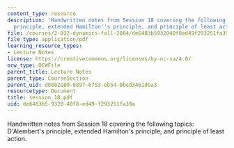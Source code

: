 ```yaml
---
content_type: resource
description: 'Handwritten notes from Session 18 covering the following topics: D''Alembert''s
  principle, extended Hamilton''s principle, and principle of least action.'
file: /courses/2-032-dynamics-fall-2004/de6483b5932040f8ed49f293251fa39a_session_18.pdf
file_type: application/pdf
learning_resource_types:
- Lecture Notes
license: https://creativecommons.org/licenses/by-nc-sa/4.0/
ocw_type: OCWFile
parent_title: Lecture Notes
parent_type: CourseSection
parent_uid: d0882e89-0897-6753-eb54-8bed3461dba3
resourcetype: Document
title: session_18.pdf
uid: de6483b5-9320-40f8-ed49-f293251fa39a
---
```

Handwritten notes from Session 18 covering the following topics: D'Alembert's principle, extended Hamilton's principle, and principle of least action.